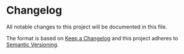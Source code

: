 # Changelog

All notable changes to this project will be documented in this file.

The format is based on [Keep a Changelog](http://keepachangelog.com/en/1.0.0/) and this
project adheres to [Semantic Versioning](http://semver.org/spec/v2.0.0.html).

<!-- insertion marker -->
